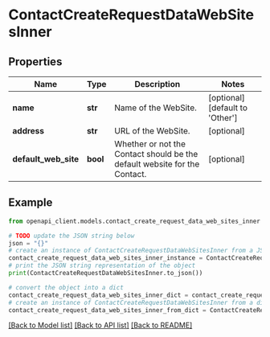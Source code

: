 # ContactCreateRequestDataWebSitesInner


## Properties

Name | Type | Description | Notes
------------ | ------------- | ------------- | -------------
**name** | **str** | Name of the WebSite. | [optional] [default to 'Other']
**address** | **str** | URL of the WebSite. | [optional] 
**default_web_site** | **bool** | Whether or not the Contact should be the default website for the Contact. | [optional] 

## Example

```python
from openapi_client.models.contact_create_request_data_web_sites_inner import ContactCreateRequestDataWebSitesInner

# TODO update the JSON string below
json = "{}"
# create an instance of ContactCreateRequestDataWebSitesInner from a JSON string
contact_create_request_data_web_sites_inner_instance = ContactCreateRequestDataWebSitesInner.from_json(json)
# print the JSON string representation of the object
print(ContactCreateRequestDataWebSitesInner.to_json())

# convert the object into a dict
contact_create_request_data_web_sites_inner_dict = contact_create_request_data_web_sites_inner_instance.to_dict()
# create an instance of ContactCreateRequestDataWebSitesInner from a dict
contact_create_request_data_web_sites_inner_from_dict = ContactCreateRequestDataWebSitesInner.from_dict(contact_create_request_data_web_sites_inner_dict)
```
[[Back to Model list]](../README.md#documentation-for-models) [[Back to API list]](../README.md#documentation-for-api-endpoints) [[Back to README]](../README.md)


